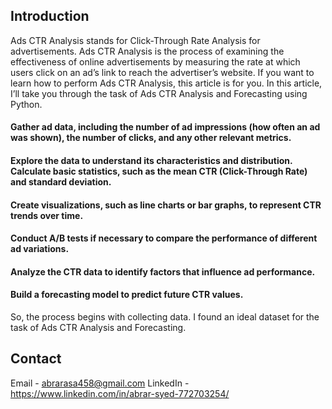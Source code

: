 ## Introduction




Ads CTR Analysis stands for Click-Through Rate Analysis for advertisements. Ads CTR Analysis is the process of examining the effectiveness of online advertisements by measuring the rate at which users click on an ad’s link to reach the advertiser’s website. If you want to learn how to perform Ads CTR Analysis, this article is for you. In this article, I’ll take you through the task of Ads CTR Analysis and Forecasting using Python.

#### Gather ad data, including the number of ad impressions (how often an ad was shown), the number of clicks, and any other relevant metrics.
#### Explore the data to understand its characteristics and distribution. Calculate basic statistics, such as the mean CTR (Click-Through Rate) and standard deviation.
#### Create visualizations, such as line charts or bar graphs, to represent CTR trends over time.
#### Conduct A/B tests if necessary to compare the performance of different ad variations.
#### Analyze the CTR data to identify factors that influence ad performance.
#### Build a forecasting model to predict future CTR values.


So, the process begins with collecting data. I found an ideal dataset for the task of Ads CTR Analysis and Forecasting.

## Contact

Email - abrarasa458@gmail.com
LinkedIn - https://www.linkedin.com/in/abrar-syed-772703254/

